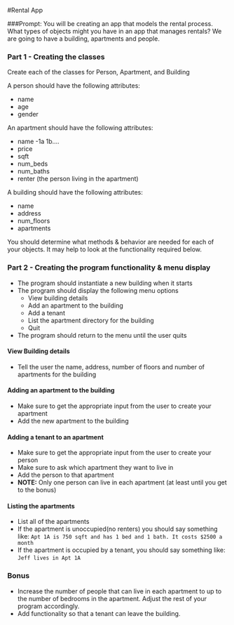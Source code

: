 #Rental App

###Prompt:
You will be creating an app that models the rental process. What types of objects might you have in an app that manages rentals? We are going to have a building, apartments and people.

### Part 1 - Creating the classes

Create each of the classes for Person, Apartment, and Building

A person should have the following attributes:

* name
* age
* gender

An apartment should have the following attributes:

* name -1a 1b....
* price
* sqft
* num_beds
* num_baths
* renter (the person living in the apartment)

A building should have the following attributes:

* name
* address
* num_floors
* apartments

You should determine what methods & behavior are needed for each of your objects. It may help to look at the functionality required below.

### Part 2 - Creating the program functionality & menu display

* The program should instantiate a new building when it starts
* The program should display the following menu options
  * View building details
  * Add an apartment to the building
  * Add a tenant
  * List the apartment directory for the building
  * Quit
* The program should return to the menu until the user quits

#### View Building details
* Tell the user the name, address, number of floors and number of apartments for the building

#### Adding an apartment to the building
* Make sure to get the appropriate input from the user to create your apartment
* Add the new apartment to the building

#### Adding a tenant to an apartment
* Make sure to get the appropriate input from the user to create your person
* Make sure to ask which apartment they want to live in
* Add the person to that apartment
* __NOTE:__ Only one person can live in each apartment (at least until you get to the bonus)

#### Listing the apartments
* List all of the apartments
* If the apartment is unoccupied(no renters) you should say something like:
  `Apt 1A is 750 sqft and has 1 bed and 1 bath. It costs $2500 a month`
* If the apartment is occupied by a tenant, you should say something like:
  `Jeff lives in Apt 1A`

### Bonus
* Increase the number of people that can live in each apartment to up to the number of bedrooms in the apartment. Adjust the rest of your program accordingly.
* Add functionality so that a tenant can leave the building.